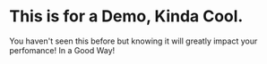 # This is for a Demo, Kinda Cool.
You haven't seen this before but knowing it will greatly impact your perfomance! In a Good Way!